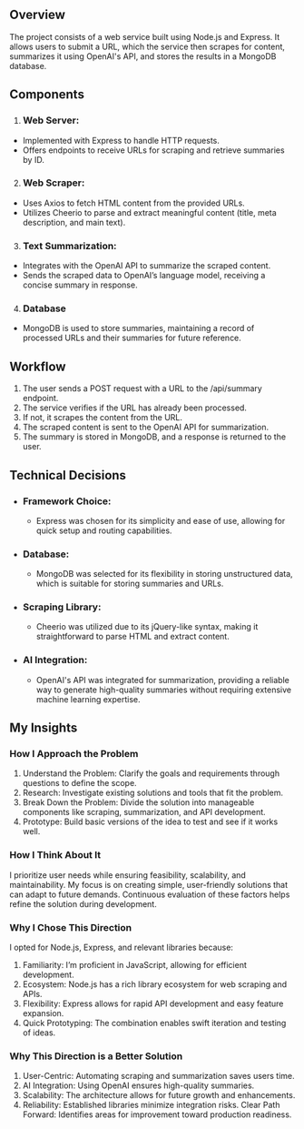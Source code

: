 ## Overview
The project consists of a web service built using Node.js and Express. It allows users to submit a URL, which the service then scrapes for content, summarizes it using OpenAI's API, and stores the results in a MongoDB database.

## Components
1. ### Web Server:
- Implemented with Express to handle HTTP requests.
- Offers endpoints to receive URLs for scraping and retrieve summaries by ID.

2. ### Web Scraper:
- Uses Axios to fetch HTML content from the provided URLs.
- Utilizes Cheerio to parse and extract meaningful content (title, meta description, and main text).

3. ### Text Summarization:
- Integrates with the OpenAI API to summarize the scraped content.
- Sends the scraped data to OpenAI’s language model, receiving a concise summary in response.

4. ### Database
- MongoDB is used to store summaries, maintaining a record of processed URLs and their summaries for future reference.

## Workflow
1. The user sends a POST request with a URL to the /api/summary endpoint.
2. The service verifies if the URL has already been processed.
3. If not, it scrapes the content from the URL.
4. The scraped content is sent to the OpenAI API for summarization.
5. The summary is stored in MongoDB, and a response is returned to the user.

## Technical Decisions
- ### Framework Choice:
  - Express was chosen for its simplicity and ease of use, allowing for quick setup and routing capabilities.
- ### Database:
  - MongoDB was selected for its flexibility in storing unstructured data, which is suitable for storing summaries and URLs.
- ### Scraping Library:
  - Cheerio was utilized due to its jQuery-like syntax, making it straightforward to parse HTML and extract content.
- ### AI Integration:
  - OpenAI's API was integrated for summarization, providing a reliable way to generate high-quality summaries without requiring extensive machine learning expertise.

## My Insights

### How I Approach the Problem
1. Understand the Problem: Clarify the goals and requirements through questions to define the scope.
2. Research: Investigate existing solutions and tools that fit the problem.
3. Break Down the Problem: Divide the solution into manageable components like scraping, summarization, and API development.
4. Prototype: Build basic versions of the idea to test and see if it works well.


### How I Think About It
I prioritize user needs while ensuring feasibility, scalability, and maintainability. My focus is on creating simple, user-friendly solutions that can adapt to future demands. Continuous evaluation of these factors helps refine the solution during development.

### Why I Chose This Direction
I opted for Node.js, Express, and relevant libraries because:
1. Familiarity: I’m proficient in JavaScript, allowing for efficient development.
2. Ecosystem: Node.js has a rich library ecosystem for web scraping and APIs.
3. Flexibility: Express allows for rapid API development and easy feature expansion.
4. Quick Prototyping: The combination enables swift iteration and testing of ideas.

### Why This Direction is a Better Solution
1. User-Centric: Automating scraping and summarization saves users time.
2. AI Integration: Using OpenAI ensures high-quality summaries.
3. Scalability: The architecture allows for future growth and enhancements.
4. Reliability: Established libraries minimize integration risks.
Clear Path Forward: Identifies areas for improvement toward production readiness.